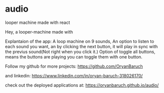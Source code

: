 # audio
looper machine made with react


Hey, a looper-machine made with 

Explantaion of the app:
A loop machine on 9 sounds, 
An option to listen to each sound you want, 
an by clicking the next button, it will play in sync with the previus sound(Not right when you click it.)
Option of toggle all buttons, means the buttons are playing you can toggle them with one button.

Follow my github for more projects:
https://github.com/OryanBaruch

and linkedin:
https://www.linkedin.com/in/oryan-baruch-318026170/

check out the deployed applications at:
https://oryanbaruch.github.io/audio/



